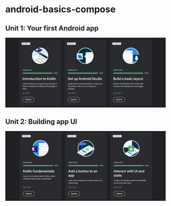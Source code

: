 # android-basics-compose

## Unit 1: Your first Android app
![Unit1.png](./img/Unit1.png)

## Unit 2: Building app UI
![Unit2.png](./img/Unit2.png)
